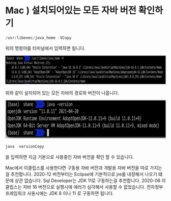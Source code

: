 # Mac ) 설치되어있는 모든 자바 버전 확인하기

```java
/usr/libexec/java_home -VCopy
```

 

위의 명령어를 터미널에서 입력하면 됩니다. 

<img src=https://raw.githubusercontent.com/ShanePark/mdblog/main/archived/88.assets/img-20230414081540461.webp width=750 height=89 alt=1>



 

위와 같이 설치되어 있는 모든 자바의 경로와 버전이 나옵니다.

 



<img src=https://raw.githubusercontent.com/ShanePark/mdblog/main/archived/88.assets/img-20230414081540453.webp width=750 height=119 alt=2>



 

```java
java -versionCopy
```

 

을 입력하면 지금 기본으로 사용중인 자바 버전을 확인 할 수 있습니다.

 

Mac에서 이클립스를 사용한다면 구동용 자바 버전과 개발용 자바 버전을 따로 가지는걸 추천합니다. 2020-12 버전부터는 Eclipse에 기본적으로 jre를 내장해서 나오기 떄문에 상관 없습니다. Sql Developer는 JDK 11로 구동하는걸 추천합니다. 2020-06 이클립스는 자바 16 버전으로 실행시에 에러가 심각해서 사용할 수 없었습니다. 전자정부 프레임워크 사용시에는 JDK 8 이나 11 로 구동하면 됩니다. 